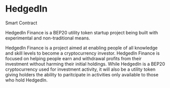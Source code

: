 # HedgedIn
Smart Contract

HedgedIn Finance is a BEP20 utility token startup project being built with experimental and non-traditional means.

HedgedIn Finance is a project aimed at enabling people of all knowledge and skill levels to become a cryptocurrency investor. HedgedIn Finance is focused on helping people earn and withdrawal profits from their investment without harming their initial holdings. While HedgedIn is a BEP20 cryptocurrency used for investment activity, it will also be a utility token giving holders the ability to paritcipate in activities only available to those who hold HedgedIn.
